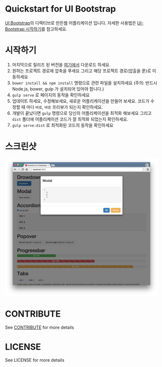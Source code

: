 # Quickstart for UI Bootstrap

[UI Bootstrap](http://angular-ui.github.io/bootstrap/)의 디렉티브로 만든웹 어플리케이션 입니다. 자세한 사용법은 
[UI-Bootstrap 시작하기](http://webframeworks.kr/getstarted/ui-bootstrap/)를 
참고하세요. 


# 시작하기

1. 마지막으로 릴리즈 된 버전을 [여기에서](https://github.com/KoreaHTML5/quickstart-uiBootstrap/releases) 다운로드 하세요.
1. 원하는 프로젝트 경로에 압축을 푸세요 그리고 해당 프로젝트 경로(압출을 푼)로 이동하세요
1. ```bower install && npm install``` 명령으로 관련 파일을 설치하세요 (주의: 반드시 Node.js, bower, gulp 가 설치되어 있어야 합니다.)
1. ```gulp serve``` 로 페이지의 동작을 확인하세요
1. 업데이트 하세요, 수정해보세요, 새로운 어플리케이션을 만들어 보세요. 코드가 수정할 때 마다 `바로`, `바로` 프리뷰가 되는지 확인하세요.
1. 개발이 끝났다면 ```gulp``` 명령으로 당신의 어플리케이션을 최적화 해보세요 그리고 `dist` 폴더에 어플리케이션 코드가 잘 최적화 되었는지 확인하세요.
1. ```gulp serve:dist``` 로 최적화된 코드의 동작을 확인하세요


# 스크린샷

![](app/images/screenshot.png)


# CONTRIBUTE

See [CONTRIBUTE](https://github.com/KoreaHTML5/dev.koreahtml5.kr/blob/master/CONTRIBUTE.md) for more details

# LICENSE

See LICENSE for more details
